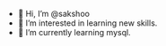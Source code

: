 - 👋 Hi, I’m @sakshoo
- 👀 I’m interested in learning new skills.
- 🌱 I’m currently learning mysql.

<!---
sakshoo/sakshoo is a ✨ special ✨ repository because its `README.md` (this file) appears on your GitHub profile.
You can click the Preview link to take a look at your changes.
--->
